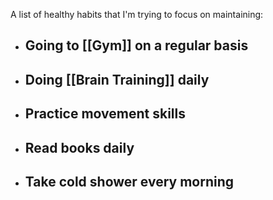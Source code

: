 A list of healthy habits that I'm trying to focus on maintaining:

- ## Going to [[Gym]] on a regular basis

- ## Doing [[Brain Training]] daily

- ## Practice movement skills

- ## Read books daily

- ## Take cold shower every morning



